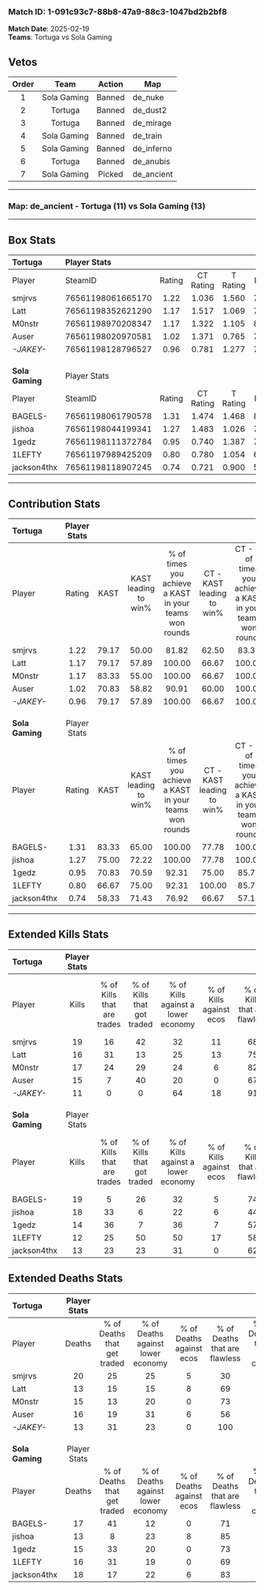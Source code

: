 ### Match ID: 1-091c93c7-88b8-47a9-88c3-1047bd2b2bf8  
**Match Date**: 2025-02-19  
**Teams**: Tortuga vs Sola Gaming  

## Vetos  

| Order | Team | Action | Map |
| :---: | :--: | :----: | --- |
| 1 | Sola Gaming | Banned | de_nuke |
| 2 | Tortuga | Banned | de_dust2 |
| 3 | Tortuga | Banned | de_mirage |
| 4 | Sola Gaming | Banned | de_train |
| 5 | Sola Gaming | Banned | de_inferno |
| 6 | Tortuga | Banned | de_anubis |
| 7 | Sola Gaming | Picked | de_ancient |

---  

### **Map**: de_ancient - Tortuga (11) vs Sola Gaming (13)  
---  

## Box Stats  

| **Tortuga**     | Player Stats      |        |           |          |       |      |       |         |        |      |     |
| :- | :- | :-: | :-: | :-: | :-: | :-: | :-: | :-: | :-: | :-: | :-: |
| Player          | SteamID           | Rating | CT Rating | T Rating | KAST  | ADR  | Kills | Assists | Deaths | K/D  | HS% |
| smjrvs          | 76561198061665170 |  1.22  |   1.036   |  1.560   | 79.17 | 97.3 |  19   |    6    |   20   | 0.95 | 26  |
| Latt            | 76561198352621290 |  1.17  |   1.517   |  1.069   | 79.17 | 67.9 |  16   |    7    |   13   | 1.23 | 62  |
| M0nstr          | 76561198970208347 |  1.17  |   1.322   |  1.105   | 83.33 | 62.0 |  17   |    5    |   15   | 1.13 | 41  |
| Auser           | 76561198020970581 |  1.02  |   1.371   |  0.765   | 70.83 | 73.3 |  15   |    6    |   16   | 0.94 | 40  |
| _-JAKEY-_       | 76561198128796527 |  0.96  |   0.781   |  1.277   | 79.17 | 57.9 |  11   |    7    |   13   | 0.85 | 36  |
|                 |                   |        |           |          |       |      |       |         |        |      |     |
|                 |                   |        |           |          |       |      |       |         |        |      |     |
|                 |                   |        |           |          |       |      |       |         |        |      |     |
| **Sola Gaming** | Player Stats      |        |           |          |       |      |       |         |        |      |     |
| Player          | SteamID           | Rating | CT Rating | T Rating | KAST  | ADR  | Kills | Assists | Deaths | K/D  | HS% |
| BAGELS-         | 76561198061790578 |  1.31  |   1.474   |  1.468   | 83.33 | 95.5 |  19   |    7    |   17   | 1.12 | 73  |
| jishoa          | 76561198044199341 |  1.27  |   1.483   |  1.026   | 75.00 | 86.0 |  18   |    6    |   13   | 1.38 | 22  |
| 1gedz           | 76561198111372784 |  0.95  |   0.740   |  1.387   | 70.83 | 59.5 |  14   |    3    |   15   | 0.93 | 57  |
| 1LEFTY          | 76561197989425209 |  0.80  |   0.780   |  1.054   | 66.67 | 51.9 |  12   |    3    |   16   | 0.75 | 50  |
| jackson4thx     | 76561198118907245 |  0.74  |   0.721   |  0.900   | 58.33 | 56.2 |  13   |    2    |   18   | 0.72 | 61  |
---  

## Contribution Stats  

| **Tortuga**     | Player Stats |       |                      |                                                        |                           |                                                             |                          |                                                            |
| :- | :-: | :-: | :-: | :-: | :-: | :-: | :-: | :-: |
| Player          |    Rating    | KAST  | KAST leading to win% | % of times you achieve a KAST in your teams won rounds | CT - KAST leading to win% | CT - % of times you achieve a KAST in your teams won rounds | T - KAST leading to win% | T - % of times you achieve a KAST in your teams won rounds |
| smjrvs          |     1.22     | 79.17 |        50.00         |                         81.82                          |           62.50           |                            83.33                            |          40.00           |                           80.00                            |
| Latt            |     1.17     | 79.17 |        57.89         |                         100.00                         |           66.67           |                           100.00                            |          50.00           |                           100.00                           |
| M0nstr          |     1.17     | 83.33 |        55.00         |                         100.00                         |           66.67           |                           100.00                            |          45.45           |                           100.00                           |
| Auser           |     1.02     | 70.83 |        58.82         |                         90.91                          |           60.00           |                           100.00                            |          57.14           |                           80.00                            |
| _-JAKEY-_       |     0.96     | 79.17 |        57.89         |                         100.00                         |           66.67           |                           100.00                            |          50.00           |                           100.00                           |
|                 |              |       |                      |                                                        |                           |                                                             |                          |                                                            |
|                 |              |       |                      |                                                        |                           |                                                             |                          |                                                            |
|                 |              |       |                      |                                                        |                           |                                                             |                          |                                                            |
| **Sola Gaming** | Player Stats |       |                      |                                                        |                           |                                                             |                          |                                                            |
| Player          |    Rating    | KAST  | KAST leading to win% | % of times you achieve a KAST in your teams won rounds | CT - KAST leading to win% | CT - % of times you achieve a KAST in your teams won rounds | T - KAST leading to win% | T - % of times you achieve a KAST in your teams won rounds |
| BAGELS-         |     1.31     | 83.33 |        65.00         |                         100.00                         |           77.78           |                           100.00                            |          54.55           |                           100.00                           |
| jishoa          |     1.27     | 75.00 |        72.22         |                         100.00                         |           77.78           |                           100.00                            |          66.67           |                           100.00                           |
| 1gedz           |     0.95     | 70.83 |        70.59         |                         92.31                          |           75.00           |                            85.71                            |          66.67           |                           100.00                           |
| 1LEFTY          |     0.80     | 66.67 |        75.00         |                         92.31                          |          100.00           |                            85.71                            |          60.00           |                           100.00                           |
| jackson4thx     |     0.74     | 58.33 |        71.43         |                         76.92                          |           66.67           |                            57.14                            |          75.00           |                           100.00                           |
---  

## Extended Kills Stats  

| **Tortuga**     | Player Stats |                            |                            |                                    |                         |                              |                                 |                                       |                    |           |
| :- | :-: | :-: | :-: | :-: | :-: | :-: | :-: | :-: | :-: | :-: |
| Player          |    Kills     | % of Kills that are trades | % of Kills that got traded | % of Kills against a lower economy | % of Kills against ecos | % of Kills that are flawless | % of Kills that are close duels | % of Kills that are assisted by flash | Pistol Round Kills | AWP Kills |
| smjrvs          |      19      |             16             |             42             |                 32                 |           11            |              68              |                0                |                  16                   |         1          |     0     |
| Latt            |      16      |             31             |             13             |                 25                 |           13            |              75              |               19                |                   0                   |         1          |     0     |
| M0nstr          |      17      |             24             |             29             |                 24                 |            6            |              82              |               12                |                   6                   |         2          |     0     |
| Auser           |      15      |             7              |             40             |                 20                 |            0            |              67              |                0                |                   7                   |         1          |     0     |
| _-JAKEY-_       |      11      |             0              |             0              |                 64                 |           18            |              91              |                0                |                   0                   |         0          |     4     |
|                 |              |                            |                            |                                    |                         |                              |                                 |                                       |                    |           |
|                 |              |                            |                            |                                    |                         |                              |                                 |                                       |                    |           |
|                 |              |                            |                            |                                    |                         |                              |                                 |                                       |                    |           |
| **Sola Gaming** | Player Stats |                            |                            |                                    |                         |                              |                                 |                                       |                    |           |
| Player          |    Kills     | % of Kills that are trades | % of Kills that got traded | % of Kills against a lower economy | % of Kills against ecos | % of Kills that are flawless | % of Kills that are close duels | % of Kills that are assisted by flash | Pistol Round Kills | AWP Kills |
| BAGELS-         |      19      |             5              |             26             |                 32                 |            5            |              74              |                0                |                   0                   |         3          |     0     |
| jishoa          |      18      |             33             |             6              |                 22                 |            6            |              44              |                0                |                   6                   |         0          |     8     |
| 1gedz           |      14      |             36             |             7              |                 36                 |            7            |              57              |               14                |                   0                   |         3          |     0     |
| 1LEFTY          |      12      |             25             |             50             |                 50                 |           17            |              58              |                8                |                   0                   |         1          |     0     |
| jackson4thx     |      13      |             23             |             23             |                 31                 |            0            |              62              |                0                |                  15                   |         3          |     2     |
## Extended Deaths Stats  

| **Tortuga**     | Player Stats |                             |                                   |                          |                               |                            |                           |               |
| :- | :-: | :-: | :-: | :-: | :-: | :-: | :-: | :-: |
| Player          |    Deaths    | % of Deaths that get traded | % of Deaths against lower economy | % of Deaths against ecos | % of Deaths that are flawless | % of Deaths that are close | % of Deaths while blinded | Deaths to AWP |
| smjrvs          |      20      |             25              |                25                 |            5             |              30               |             5              |             5             |       3       |
| Latt            |      13      |             15              |                15                 |            8             |              69               |             8              |             8             |       1       |
| M0nstr          |      15      |             13              |                20                 |            0             |              73               |             0              |             0             |       3       |
| Auser           |      16      |             19              |                31                 |            6             |              56               |             6              |             6             |       2       |
| _-JAKEY-_       |      13      |             31              |                23                 |            0             |              100              |             0              |             0             |       1       |
|                 |              |                             |                                   |                          |                               |                            |                           |               |
|                 |              |                             |                                   |                          |                               |                            |                           |               |
|                 |              |                             |                                   |                          |                               |                            |                           |               |
| **Sola Gaming** | Player Stats |                             |                                   |                          |                               |                            |                           |               |
| Player          |    Deaths    | % of Deaths that get traded | % of Deaths against lower economy | % of Deaths against ecos | % of Deaths that are flawless | % of Deaths that are close | % of Deaths while blinded | Deaths to AWP |
| BAGELS-         |      17      |             41              |                12                 |            0             |              71               |             12             |             6             |       1       |
| jishoa          |      13      |              8              |                23                 |            8             |              85               |             15             |             8             |       1       |
| 1gedz           |      15      |             33              |                20                 |            0             |              73               |             7              |             7             |       0       |
| 1LEFTY          |      16      |             31              |                19                 |            0             |              69               |             0              |             6             |       0       |
| jackson4thx     |      18      |             17              |                22                 |            6             |              83               |             0              |             6             |       2       |
